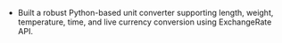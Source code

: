 - Built a robust Python-based unit converter supporting length, weight, temperature, time, and live currency conversion using ExchangeRate API.

